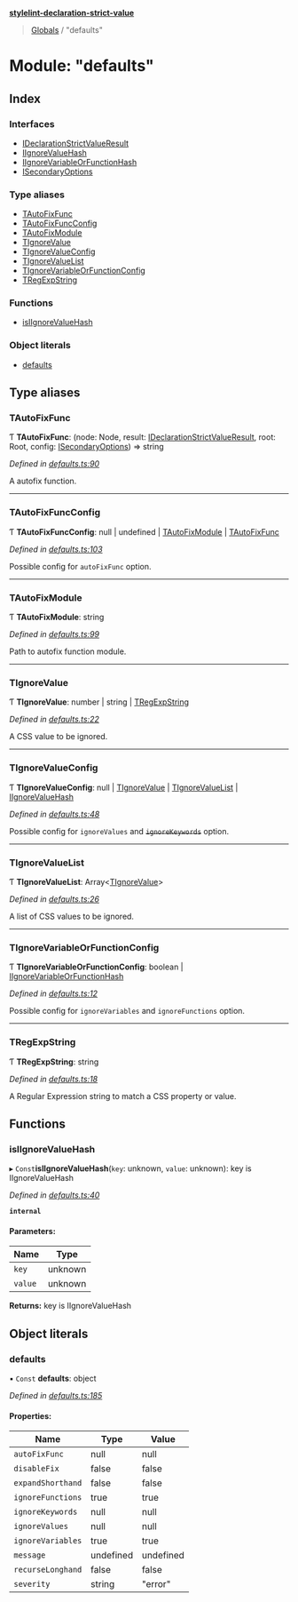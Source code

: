 **[stylelint-declaration-strict-value](../README.md)**

> [Globals](../README.md) / "defaults"

# Module: "defaults"

## Index

### Interfaces

* [IDeclarationStrictValueResult](../interfaces/_defaults_.ideclarationstrictvalueresult.md)
* [IIgnoreValueHash](../interfaces/_defaults_.iignorevaluehash.md)
* [IIgnoreVariableOrFunctionHash](../interfaces/_defaults_.iignorevariableorfunctionhash.md)
* [ISecondaryOptions](../interfaces/_defaults_.isecondaryoptions.md)

### Type aliases

* [TAutoFixFunc](_defaults_.md#tautofixfunc)
* [TAutoFixFuncConfig](_defaults_.md#tautofixfuncconfig)
* [TAutoFixModule](_defaults_.md#tautofixmodule)
* [TIgnoreValue](_defaults_.md#tignorevalue)
* [TIgnoreValueConfig](_defaults_.md#tignorevalueconfig)
* [TIgnoreValueList](_defaults_.md#tignorevaluelist)
* [TIgnoreVariableOrFunctionConfig](_defaults_.md#tignorevariableorfunctionconfig)
* [TRegExpString](_defaults_.md#tregexpstring)

### Functions

* [isIIgnoreValueHash](_defaults_.md#isiignorevaluehash)

### Object literals

* [defaults](_defaults_.md#defaults)

## Type aliases

### TAutoFixFunc

Ƭ  **TAutoFixFunc**: (node: Node, result: [IDeclarationStrictValueResult](../interfaces/_defaults_.ideclarationstrictvalueresult.md), root: Root, config: [ISecondaryOptions](../interfaces/_defaults_.isecondaryoptions.md)) => string

*Defined in [defaults.ts:90](https://github.com/AndyOGo/stylelint-declaration-strict-value/blob/99cea2d/src/defaults.ts#L90)*

A autofix function.

___

### TAutoFixFuncConfig

Ƭ  **TAutoFixFuncConfig**: null \| undefined \| [TAutoFixModule](_defaults_.md#tautofixmodule) \| [TAutoFixFunc](_defaults_.md#tautofixfunc)

*Defined in [defaults.ts:103](https://github.com/AndyOGo/stylelint-declaration-strict-value/blob/99cea2d/src/defaults.ts#L103)*

Possible config for `autoFixFunc` option.

___

### TAutoFixModule

Ƭ  **TAutoFixModule**: string

*Defined in [defaults.ts:99](https://github.com/AndyOGo/stylelint-declaration-strict-value/blob/99cea2d/src/defaults.ts#L99)*

Path to autofix function module.

___

### TIgnoreValue

Ƭ  **TIgnoreValue**: number \| string \| [TRegExpString](_defaults_.md#tregexpstring)

*Defined in [defaults.ts:22](https://github.com/AndyOGo/stylelint-declaration-strict-value/blob/99cea2d/src/defaults.ts#L22)*

A CSS value to be ignored.

___

### TIgnoreValueConfig

Ƭ  **TIgnoreValueConfig**: null \| [TIgnoreValue](_defaults_.md#tignorevalue) \| [TIgnoreValueList](_defaults_.md#tignorevaluelist) \| [IIgnoreValueHash](../interfaces/_defaults_.iignorevaluehash.md)

*Defined in [defaults.ts:48](https://github.com/AndyOGo/stylelint-declaration-strict-value/blob/99cea2d/src/defaults.ts#L48)*

Possible config for `ignoreValues` and ~~`ignoreKeywords`~~ option.

___

### TIgnoreValueList

Ƭ  **TIgnoreValueList**: Array\<[TIgnoreValue](_defaults_.md#tignorevalue)>

*Defined in [defaults.ts:26](https://github.com/AndyOGo/stylelint-declaration-strict-value/blob/99cea2d/src/defaults.ts#L26)*

A list of CSS values to be ignored.

___

### TIgnoreVariableOrFunctionConfig

Ƭ  **TIgnoreVariableOrFunctionConfig**: boolean \| [IIgnoreVariableOrFunctionHash](../interfaces/_defaults_.iignorevariableorfunctionhash.md)

*Defined in [defaults.ts:12](https://github.com/AndyOGo/stylelint-declaration-strict-value/blob/99cea2d/src/defaults.ts#L12)*

Possible config for `ignoreVariables` and `ignoreFunctions` option.

___

### TRegExpString

Ƭ  **TRegExpString**: string

*Defined in [defaults.ts:18](https://github.com/AndyOGo/stylelint-declaration-strict-value/blob/99cea2d/src/defaults.ts#L18)*

A Regular Expression string to match a CSS property or value.

## Functions

### isIIgnoreValueHash

▸ `Const`**isIIgnoreValueHash**(`key`: unknown, `value`: unknown): key is IIgnoreValueHash

*Defined in [defaults.ts:40](https://github.com/AndyOGo/stylelint-declaration-strict-value/blob/99cea2d/src/defaults.ts#L40)*

**`internal`** 

#### Parameters:

Name | Type |
------ | ------ |
`key` | unknown |
`value` | unknown |

**Returns:** key is IIgnoreValueHash

## Object literals

### defaults

▪ `Const` **defaults**: object

*Defined in [defaults.ts:185](https://github.com/AndyOGo/stylelint-declaration-strict-value/blob/99cea2d/src/defaults.ts#L185)*

#### Properties:

Name | Type | Value |
------ | ------ | ------ |
`autoFixFunc` | null | null |
`disableFix` | false | false |
`expandShorthand` | false | false |
`ignoreFunctions` | true | true |
`ignoreKeywords` | null | null |
`ignoreValues` | null | null |
`ignoreVariables` | true | true |
`message` | undefined | undefined |
`recurseLonghand` | false | false |
`severity` | string | "error" |
